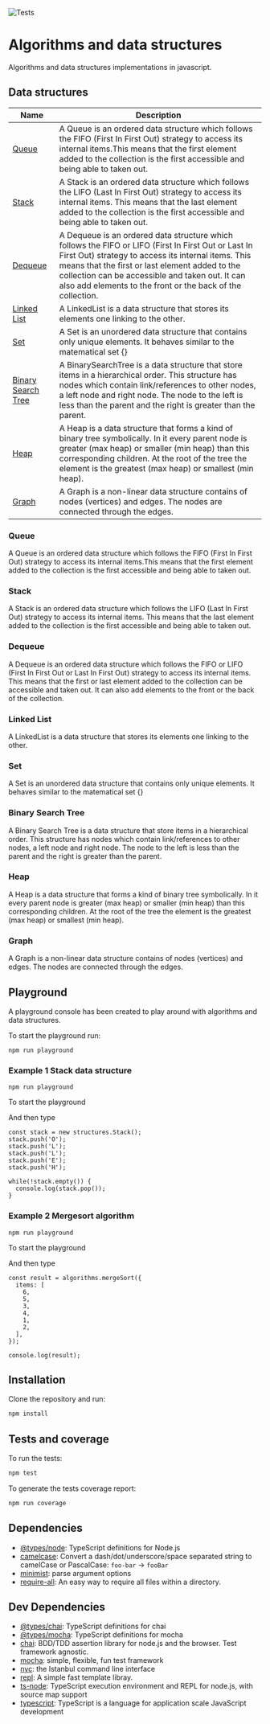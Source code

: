
  
  ![Tests](https://github.com/xvicmanx/algorithms/workflows/tests/badge.svg)


  
# Algorithms and data structures
Algorithms and data structures implementations in javascript.

## Data structures

| Name | Description |
| ----------- | ------------ |
| [Queue](#Queue) | A Queue is an ordered data structure which follows the FIFO (First In First Out) strategy to access its internal items.This means that the first element added to the collection is the first accessible and being able to taken out. |
| [Stack](#Stack) | A Stack is an ordered data structure which follows the LIFO (Last In First Out) strategy to access its internal items. This means that the last element added to the collection is the first accessible and being able to taken out. |
| [Dequeue](#Dequeue) | A Dequeue is an ordered data structure which follows the FIFO or LIFO (First In First Out or Last In First Out) strategy to access its internal items. This means that the first or last element added to the collection can be accessible and taken out. It can also add elements to the front or the back of the collection. |
| [Linked List](#LinkedList) | A LinkedList is a data structure that stores its elements one linking to the other. |
| [Set](#Set) | A Set is an unordered data structure that contains only unique elements. It behaves similar to the matematical set {} |
| [Binary Search Tree](#BinarySearchTree) | A BinarySearchTree is a data structure that store items in a hierarchical order. This structure has nodes which contain link/references to other nodes, a left node and right node. The node to the left is less than the parent and the right is greater than the parent. |
| [Heap](#Heap) | A Heap is a data structure that forms a kind of binary tree symbolically. In it every parent node is greater (max heap) or smaller (min heap) than this corresponding children. At the root of the tree the element is the greatest (max heap) or smallest (min heap). |
| [Graph](#Graph) | A Graph is a non-linear data structure contains of nodes (vertices) and edges. The nodes are connected through the edges. |


<a name="Queue"></a>

### Queue

A Queue is an ordered data structure which follows the FIFO (First In First Out) strategy to access its internal items.This means that the first element added to the collection is the first accessible and being able to taken out.

<a name="Stack"></a>

### Stack

A Stack is an ordered data structure which follows the LIFO (Last In First Out) strategy to access its internal items. This means that the last element added to the collection is the first accessible and being able to taken out.

<a name="Dequeue"></a>

### Dequeue

A Dequeue is an ordered data structure which follows the FIFO or LIFO (First In First Out or Last In First Out) strategy to access its internal items. This means that the first or last element added to the collection can be accessible and taken out. It can also add elements to the front or the back of the collection.


<a name="LinkedList"></a>

### Linked List

A LinkedList is a data structure that stores its elements one linking to the other.

<a name="Set"></a>

### Set

A Set is an unordered data structure that contains only unique elements. It behaves similar to the matematical set {}


<a name="BinarySearchTree"></a>

### Binary Search Tree

A Binary Search Tree is a data structure that store items in a hierarchical order. This structure has nodes which contain link/references to other nodes, a left node and right node. The node to the left is less than the parent and the right is greater than the parent.

<a name="Heap"></a>

### Heap

A Heap is a data structure that forms a kind of binary tree symbolically. In it every parent node is greater (max heap) or smaller (min heap) than this corresponding children. At the root of the tree the element is the greatest (max heap) or smallest (min heap).

<a name="Graph"></a>

### Graph

A Graph is a non-linear data structure contains of nodes (vertices) and edges. The nodes are connected through the edges.


## Playground
A playground console has been created to play around with algorithms and data structures.

To start the playground run:
```
npm run playground
```

### Example 1 Stack data structure
```
npm run playground
```
To start the playground

And then type
```
const stack = new structures.Stack();
stack.push('O');
stack.push('L');
stack.push('L');
stack.push('E');
stack.push('H');

while(!stack.empty()) {
  console.log(stack.pop());
}

```

### Example 2 Mergesort algorithm
```
npm run playground
```
To start the playground

And then type
```
const result = algorithms.mergeSort({
  items: [
    6,
    5,
    3,
    4,
    1,
    2,
  ],
});

console.log(result);
```

## Installation

Clone the repository and run:

```sh
npm install
```

## Tests and coverage
To run the tests:
```sh
npm test
```

To generate the tests coverage report:
```sh
npm run coverage
```


## Dependencies

- [@types/node](https://ghub.io/@types/node): TypeScript definitions for Node.js
- [camelcase](https://ghub.io/camelcase): Convert a dash/dot/underscore/space separated string to camelCase or PascalCase: `foo-bar` → `fooBar`
- [minimist](https://ghub.io/minimist): parse argument options
- [require-all](https://ghub.io/require-all): An easy way to require all files within a directory.

## Dev Dependencies

- [@types/chai](https://ghub.io/@types/chai): TypeScript definitions for chai
- [@types/mocha](https://ghub.io/@types/mocha): TypeScript definitions for mocha
- [chai](https://ghub.io/chai): BDD/TDD assertion library for node.js and the browser. Test framework agnostic.
- [mocha](https://ghub.io/mocha): simple, flexible, fun test framework
- [nyc](https://ghub.io/nyc): the Istanbul command line interface
- [repl](https://ghub.io/repl): A simple fast template libray.
- [ts-node](https://ghub.io/ts-node): TypeScript execution environment and REPL for node.js, with source map support
- [typescript](https://ghub.io/typescript): TypeScript is a language for application scale JavaScript development